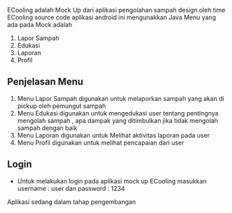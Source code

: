 ECooling adalah Mock Up dari aplikasi pengolahan sampah design oleh time ECooling source code aplikasi android ini mengunakkan Java 
Menu yang ada pada Mock adalah 
1. Lapor Sampah
2. Edukasi
3. Laporan
4. Profil

Penjelasan Menu 
------------------
1. Menu Lapor Sampah digunakan untuk melaporkan sampah yang akan di pickup oleh pemungut sampah 
2. Menu Edukasi digunakan untuk mengedukasi user tentang pentingnya mengolah sampah , apa dampak yang ditimbulkan jika tidak mengolah sampah dengan baik
3. Menu Laporan digunakan untuk Melihat aktivitas laporan pada user
4. Menu Profil digunakan untuk melihat pencapaian dari user

Login
------------------
- Untuk melakukan login pada aplikasi mock up ECooling masukkan username : user dan password : 1234

Aplikasi sedang dalam tahap pengembangan
